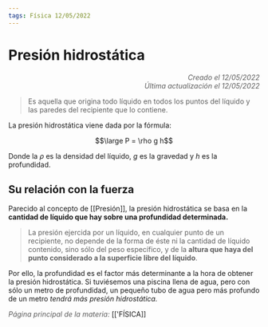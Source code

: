 ```yaml
---
tags: Física 12/05/2022
---
```


# Presión hidrostática
<div style="text-align: right; opacity: 0.7; font-style: italic;">Creado el 12/05/2022</div>
<div style="text-align: right; opacity: 0.7; font-style: italic;">Última actualización el 12/05/2022</div>

> Es aquella que origina todo líquido en todos los puntos del líquido y las paredes del recipiente que lo contiene.

La presión hidrostática viene dada por la fórmula:

$$\large P = \rho g h$$

Donde la $\rho$ es la densidad del líquido, $g$ es la gravedad y $h$ es la profundidad.

## Su relación con la fuerza

Parecido al concepto de [[Presión]], la presión hidrostática se basa en la **cantidad de líquido que hay sobre una profundidad determinada.**

> La presión ejercida por un líquido, en cualquier punto de un recipiente, no depende de la forma de éste ni la cantidad de líquido contenido, sino sólo del peso específico, y de la **altura que haya del punto considerado a la superficie libre del líquido**.

Por ello, la profundidad es el factor más determinante a la hora de obtener la presión hidrostática. Si tuviésemos una piscina llena de agua, pero con sólo un metro de profundidad, un pequeño tubo de agua pero más profundo de un metro *tendrá más presión hidrostática.*

<span style="opacity: 0.7; font-style: italic;">Página principal de la materia:</span> [['FÍSICA]]